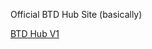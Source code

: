 Official BTD Hub Site (basically)

[BTD Hub V1](https://raw.githubusercontent.com/xdotgtm/BTD-Hub/main/BTD%20Hub)
